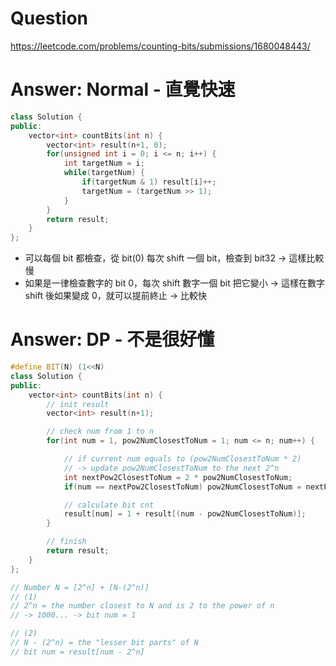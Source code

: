 # Question
https://leetcode.com/problems/counting-bits/submissions/1680048443/

# Answer: Normal - 直覺快速
```Cpp
class Solution {
public:
    vector<int> countBits(int n) {
        vector<int> result(n+1, 0);
        for(unsigned int i = 0; i <= n; i++) {
            int targetNum = i;
            while(targetNum) {
                if(targetNum & 1) result[i]++;
                targetNum = (targetNum >> 1);
            }
        }
        return result;
    }
};
```
- 可以每個 bit 都檢查，從 bit(0) 每次 shift 一個 bit，檢查到 bit32 -> 這樣比較慢
- 如果是一律檢查數字的 bit 0，每次 shift 數字一個 bit 把它變小 -> 這樣在數字 shift 後如果變成 0，就可以提前終止 -> 比較快


# Answer: DP - 不是很好懂
```Cpp
#define BIT(N) (1<<N)
class Solution {
public:
    vector<int> countBits(int n) {
        // init result
        vector<int> result(n+1);

        // check num from 1 to n
        for(int num = 1, pow2NumClosestToNum = 1; num <= n; num++) {

            // if current num equals to (pow2NumClosestToNum * 2)
            // -> update pow2NumClosestToNum to the next 2^n
            int nextPow2ClosestToNum = 2 * pow2NumClosestToNum;
            if(num == nextPow2ClosestToNum) pow2NumClosestToNum = nextPow2ClosestToNum;

            // calculate bit cnt
            result[num] = 1 + result[(num - pow2NumClosestToNum)];
        }

        // finish
        return result;
    }
};

// Number N = [2^n] + [N-(2^n)]
// (1)
// 2^n = the number closest to N and is 2 to the power of n
// -> 1000... -> bit num = 1

// (2)
// N - (2^n) = the "lesser bit parts" of N
// bit num = result[num - 2^n]
```